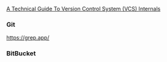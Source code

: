 [A Technical Guide To Version Control System (VCS) Internals](https://initialcommit.io/blog/Technical-Guide-VCS-Internals)  

### Git

https://grep.app/

### BitBucket

